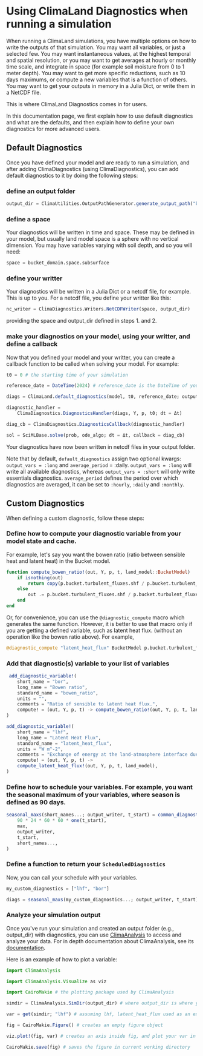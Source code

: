 # Using ClimaLand Diagnostics when running a simulation

When running a ClimaLand simulations, you have multiple options on how to write the outputs of that simulation.
You may want all variables, or just a selected few.
You may want instantaneous values, at the highest temporal and spatial resolution, or you may want to get averages at hourly or monthly time scale, and integrate in space
(for example soil moisture from 0 to 1 meter depth).
You may want to get more specific reductions, such as 10 days maximums, or compute a new variables that is a function of others.
You may want to get your outputs in memory in a Julia Dict, or write them in a NetCDF file.

This is where ClimaLand Diagnostics comes in for users.

In this documentation page, we first explain how to use default diagnostics and what are the defaults, and then explain how to define your own diagnostics for more advanced users.

## Default Diagnostics

Once you have defined your model and are ready to run a simulation, and after adding ClimaDiagnostics (using ClimaDiagnostics),
 you can add default diagnostics to it by doing the following steps:

### define an output folder

```Julia
output_dir = ClimaUtilities.OutputPathGenerator.generate_output_path("base_output_dir/")
```

### define a space

Your diagnostics will be written in time and space. These may be defined in your model, but usually land model space is a sphere with no vertical dimension.
You may have variables varying with soil depth, and so you will need:

```Julia
space = bucket_domain.space.subsurface
```

### define your writter

Your diagnostics will be written in a Julia Dict or a netcdf file, for example. This is up to you. For a netcdf file, you define your writter like this:

```Julia
nc_writer = ClimaDiagnostics.Writers.NetCDFWriter(space, output_dir)
```

providing the space and output_dir defined in steps 1. and 2.

### make your diagnostics on your model, using your writter, and define a callback

Now that you defined your model and your writter, you can create a callback function to be called when solving your model. For example:

```Julia
t0 = 0 # the starting time of your simulation

reference_date = DateTime(2024) # reference_date is the DateTime of your starting time

diags = ClimaLand.default_diagnostics(model, t0, reference_date; output_writer = nc_writer)

diagnostic_handler =
    ClimaDiagnostics.DiagnosticsHandler(diags, Y, p, t0; dt = Δt)

diag_cb = ClimaDiagnostics.DiagnosticsCallback(diagnostic_handler)

sol = SciMLBase.solve(prob, ode_algo; dt = Δt, callback = diag_cb)
```

Your diagnostics have now been written in netcdf files in your output folder.

Note that by default, `default_diagnostics` assign two optional kwargs: `output_vars = :long` and `average_period` = :daily.
`output_vars = :long` will write all available diagnostics, whereas `output_vars = :short` will only write essentials diagnostics.
`average_period` defines the period over which diagnostics are averaged, it can be set to `:hourly`, `:daily` and `:monthly`.

## Custom Diagnostics

When defining a custom diagnostic, follow these steps:

### Define how to compute your diagnostic variable from your model state and cache.

For example, let's say you want the bowen ratio (ratio between sensible heat and latent heat) in the Bucket model.

```Julia
function compute_bowen_ratio!(out, Y, p, t, land_model::BucketModel)
    if isnothing(out)
        return copy(p.bucket.turbulent_fluxes.shf / p.bucket.turbulent_fluxes.lhf)
    else
        out .= p.bucket.turbulent_fluxes.shf / p.bucket.turbulent_fluxes.lhf
    end
end
```

Or, for convenience, you can use the `@diagnostic_compute` macro which generates the same function.
However, it is better to use that macro only if you are getting a defined variable, such as latent heat flux.
(without an operation like the bowen ratio above). For example,

```Julia
@diagnostic_compute "latent_heat_flux" BucketModel p.bucket.turbulent_fluxes.lhf
```

### Add that diagnostic(s) variable to your list of variables

```Julia
 add_diagnostic_variable!(
    short_name = "bor",
    long_name = "Bowen ratio",
    standard_name = "bowen_ratio",
    units = "",
    comments = "Ratio of sensible to latent heat flux.",
    compute! = (out, Y, p, t) -> compute_bowen_ratio!(out, Y, p, t, land_model),
)

add_diagnostic_variable!(
    short_name = "lhf",
    long_name = "Latent Heat Flux",
    standard_name = "latent_heat_flux",
    units = "W m^-2",
    comments = "Exchange of energy at the land-atmosphere interface due to water evaporation or sublimation.",
    compute! = (out, Y, p, t) ->
    compute_latent_heat_flux!(out, Y, p, t, land_model),
)
```

### Define how to schedule your variables. For example, you want the seasonal maximum of your variables, where season is defined as 90 days.

```Julia
seasonal_maxs(short_names...; output_writer, t_start) = common_diagnostics(
    90 * 24 * 60 * 60 * one(t_start),
    max,
    output_writer,
    t_start,
    short_names...,
)
```

### Define a function to return your `ScheduledDiagnostics`

Now, you can call your schedule with your variables.

```Julia
my_custom_diagnostics = ["lhf", "bor"]

diags = seasonal_maxs(my_custom_diagnostics...; output_writer, t_start)
```

### Analyze your simulation output

Once you've run your simulation and created an output folder (e.g., output\_dir) with diagnostics, you can use [ClimaAnalysis](https://github.com/CliMA/ClimaAnalysis.jl)
to access and analyze your data. For in depth documentation about ClimaAnalysis, see its [documentation](https://clima.github.io/ClimaAnalysis.jl/stable/).

Here is an example of how to plot a variable:

```Julia
import ClimaAnalysis

import ClimaAnalysis.Visualize as viz

import CairoMakie # the plotting package used by ClimaAnalysis

simdir = ClimaAnalysis.SimDir(output_dir) # where output_dir is where you saved your diagnostics.

var = get(simdir; "lhf") # assuming lhf, latent_heat_flux used as an example above, is one of your diagnostics variables.

fig = CairoMakie.Figure() # creates an empty figure object

viz.plot!(fig, var) # creates an axis inside fig, and plot your var in it.

CairoMakie.save(fig) # saves the figure in current working directory
```

